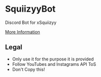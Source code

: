 # SquiizyyBot
Discord Bot for xSquiizyy

<a href="https://squiizyybot.construkter.de">More Information<a>

## Legal
- Only use it for the purpose it is provided
- Follow YouTubes and Instagrams API ToS
- Don't Copy this!
